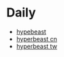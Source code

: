 # Daily

- [hypebeast](https://hypebeast.com/)
- [hyperbeast cn](https://hypebeast.cn/)
- [hyperbeast tw](https://hypebeast.com/tw)

